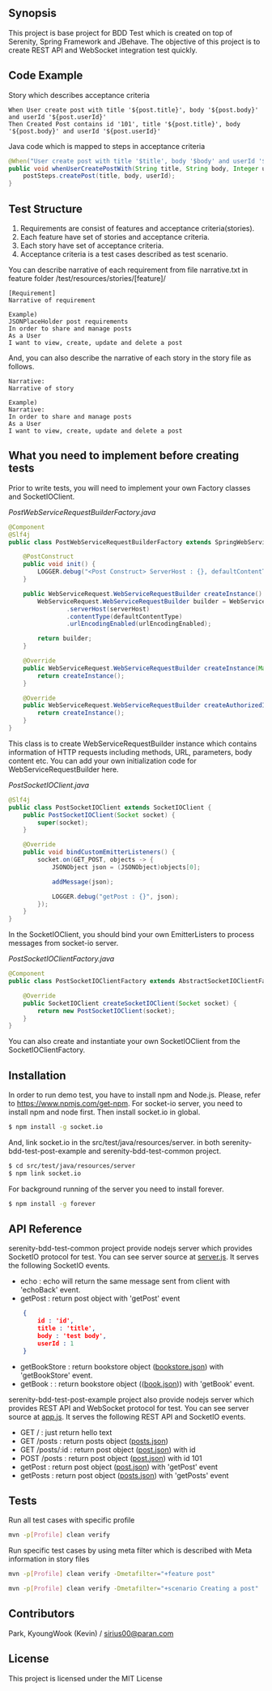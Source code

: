 ## Synopsis
This project is base project for BDD Test which is created on top of Serenity, Spring Framework and JBehave. The objective of this project is to create REST API and WebSocket integration test quickly.

## Code Example
Story which describes acceptance criteria
```text
When User create post with title '${post.title}', body '${post.body}' and userId '${post.userId}'
Then Created Post contains id '101', title '${post.title}', body '${post.body}' and userId '${post.userId}'

```
Java code which is mapped to steps in acceptance criteria
```java
@When("User create post with title '$title', body '$body' and userId '$userId'")
public void whenUserCreatePostWith(String title, String body, Integer userId) {
    postSteps.createPost(title, body, userId);
}
```

## Test Structure
1. Requirements are consist of features and acceptance criteria(stories).
2. Each feature have set of stories and acceptance criteria.
3. Each story have set of acceptance criteria.
4. Acceptance criteria is a test cases described as test scenario.

You can describe narrative of each requirement from file narrative.txt in feature folder /test/resources/stories/[feature]/
```text
[Requirement]
Narrative of requirement

Example)
JSONPlaceHolder post requirements
In order to share and manage posts
As a User
I want to view, create, update and delete a post
```
And, you can also describe the narrative of each story in the story file as follows.
```text
Narrative:
Narrative of story

Example)
Narrative:
In order to share and manage posts
As a User
I want to view, create, update and delete a post
```

## What you need to implement before creating tests
Prior to write tests, you will need to implement your own Factory classes and SocketIOClient.

*PostWebServiceRequestBuilderFactory.java*
```java
@Component
@Slf4j
public class PostWebServiceRequestBuilderFactory extends SpringWebServiceRequestBuilderFactory {

    @PostConstruct
    public void init() {
        LOGGER.debug("<Post Construct> ServerHost : {}, defaultContentType : {}", serverHost, defaultContentType);
    }

    public WebServiceRequest.WebServiceRequestBuilder createInstance() {
        WebServiceRequest.WebServiceRequestBuilder builder = WebServiceRequest.builder()
                .serverHost(serverHost)
                .contentType(defaultContentType)
                .urlEncodingEnabled(urlEncodingEnabled);

        return builder;
    }

    @Override
    public WebServiceRequest.WebServiceRequestBuilder createInstance(Map<String, Object> parameters) {
        return createInstance();
    }

    @Override
    public WebServiceRequest.WebServiceRequestBuilder createAuthorizedInstance(String username) {
        return createInstance();
    }
}
``` 
This class is to create WebServiceRequestBuilder instance which contains information of HTTP requests including methods, URL, parameters, body content etc.
You can add your own initialization code for WebServiceRequestBuilder here.

*PostSocketIOClient.java*
```java
@Slf4j
public class PostSocketIOClient extends SocketIOClient {
    public PostSocketIOClient(Socket socket) {
        super(socket);
    }

    @Override
    public void bindCustomEmitterListeners() {
        socket.on(GET_POST, objects -> {
            JSONObject json = (JSONObject)objects[0];

            addMessage(json);

            LOGGER.debug("getPost : {}", json);
        });
    }
}
```
In the SocketIOClient, you should bind your own EmitterListers to process messages from socket-io server. 

*PostSocketIOClientFactory.java*
```java
@Component
public class PostSocketIOClientFactory extends AbstractSocketIOClientFactory {

    @Override
    public SocketIOClient createSocketIOClient(Socket socket) {
        return new PostSocketIOClient(socket);
    }
}
```
You can also create and instantiate your own SocketIOClient from the SocketIOClientFactory.

## Installation

In order to run demo test, you have to install npm and Node.js. Please, refer to https://www.npmjs.com/get-npm.
For socket-io server, you need to install npm and node first. Then install socket.io in global.

```sh
$ npm install -g socket.io
```

And, link socket.io in the src/test/java/resources/server. in both serenity-bdd-test-post-example and serenity-bdd-test-common project.

```sh
$ cd src/test/java/resources/server
$ npm link socket.io
```

For background running of the server you need to install forever.

```sh
$ npm install -g forever
```

## API Reference

serenity-bdd-test-common project provide nodejs server which provides SocketIO protocol for test. You can see server source at [server.js](https://github.com/sirius2k/serenity-jbehave-bdd-test/blob/master/serenity-bdd-test-common/src/test/resources/server/server.js). It serves the following SocketIO events.

- echo : echo will return the same message sent from client with 'echoBack' event.
- getPost : return post object with 'getPost' event
```json
    {
        id : 'id',
        title : 'title',
        body : 'test body',
        userId : 1
    }
```
- getBookStore : return bookstore object ([bookstore.json](https://github.com/sirius2k/serenity-jbehave-bdd-test/blob/master/serenity-bdd-test-common/src/test/resources/server/bookstore.json)) with 'getBookStore' event.
- getBook :  : return bookstore object (([book.json](https://github.com/sirius2k/serenity-jbehave-bdd-test/blob/master/serenity-bdd-test-common/src/test/resources/server/book.json))) with 'getBook' event.


serenity-bdd-test-post-example project also provide nodejs server which provides REST API and WebSocket protocol for test. You can see server source at [app.js](https://github.com/sirius2k/serenity-jbehave-bdd-test-post-example/blob/master/serenity-bdd-test-post-example/src/test/resources/server/app.js). It serves the following REST API and SocketIO events.
- GET / : just return hello text
- GET /posts : return posts object ([posts.json](https://github.com/sirius2k/serenity-jbehave-bdd-test/blob/master/serenity-bdd-test-post-example/src/test/resources/server/posts.json))
- GET /posts/:id : return post object ([post.json](https://github.com/sirius2k/serenity-jbehave-bdd-test/blob/master/serenity-bdd-test-post-example/src/test/resources/server/post.json)) with id
- POST /posts : return post object ([post.json](https://github.com/sirius2k/serenity-jbehave-bdd-test/blob/master/serenity-bdd-test-post-example/src/test/resources/server/post.json)) with id 101
- getPost : return post object ([post.json](https://github.com/sirius2k/serenity-jbehave-bdd-test/blob/master/serenity-bdd-test-post-example/src/test/resources/server/post.json)) with 'getPost' event
- getPosts : return post object ([posts.json](https://github.com/sirius2k/serenity-jbehave-bdd-test/blob/master/serenity-bdd-test-post-example/src/test/resources/server/posts.json)) with 'getPosts' event

## Tests
Run all test cases with specific profile
```sh
mvn -p[Profile] clean verify
```

Run specific test cases by using meta filter which is described with Meta information in story files
```sh
mvn -p[Profile] clean verify -Dmetafilter="+feature post"

mvn -p[Profile] clean verify -Dmetafilter="+scenario Creating a post"
```

## Contributors
Park, KyoungWook (Kevin) / sirius00@paran.com

## License

This project is licensed under the MIT License